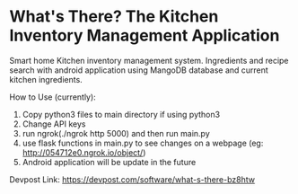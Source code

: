 # What's There? The Kitchen Inventory Management Application
Smart home Kitchen inventory management system. Ingredients and recipe search with android application using MangoDB database and current kitchen ingredients.

How to Use (currently):

1. Copy python3 files to main directory if using python3
2. Change API keys 
3. run ngrok(./ngrok http 5000) and then run main.py
4. use flask functions in main.py to see changes on a webpage (eg: http://054712e0.ngrok.io/object/)
5. Android application will be update in the future


Devpost Link: https://devpost.com/software/what-s-there-bz8htw
